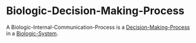 # Biologic-Decision-Making-Process

A Biologic-Internal-Communication-Process is a [Decision-Making-Process](60179.md) in a [Biologic-System](40000021.md).
